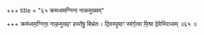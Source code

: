 +++
title = "६५ क्रमध्वमग्निना नाकमुख्यम्"

+++
क्रम॑ध्वम॒ग्निना॒ नाक॒मुख्य॒ꣳ हस्ते॑षु॒ बिभ्र॑तः। दि॒वस्पृ॒ष्ठꣳ स्व॑र्ग॒त्वा मि॒श्रा दे॒वेभि॑राध्वम् ॥६५ ॥
